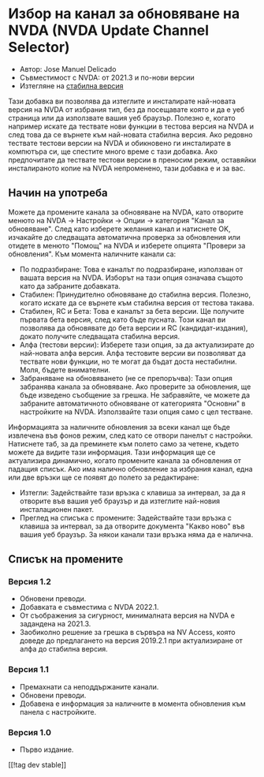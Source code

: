 # Избор на канал за обновяване на NVDA (NVDA Update Channel Selector) #

* Автор: Jose Manuel Delicado
* Съвместимост с NVDA: от 2021.3 и по-нови версии
* Изтегляне на [стабилна версия][1]

Тази добавка ви позволява да изтеглите и инсталирате най-новата версия на
NVDA от избрания тип, без да посещавате която и да е уеб страница или да
използвате вашия уеб браузър. Полезно е, когато например искате да тествате
нови функции в тестова версия на NVDA и след това да се върнете към
най-новата стабилна версия. Ако редовно тествате тестови версии на NVDA и
обикновено ги инсталирате в компютъра си, ще спестите много време с тази
добавка. Ако предпочитате да тествате тестови версии в преносим режим,
оставяйки инсталираното копие на NVDA непроменено, тази добавка е и за вас.

## Начин на употреба

Можете да промените канала за обновяване на NVDA, като отворите менюто на
NVDA -> Настройки -> Опции -> категория "Канал за обновяване". След като
изберете желания канал и натиснете OK, изчакайте до следващата автоматична
проверка за обновления или отидете в менюто "Помощ" на NVDA и изберете
опцията "Провери за обновления". Към момента наличните канали са:

* По подразбиране: Това е каналът по подразбиране, използван от вашата
  версия на NVDA. Изборът на тази опция означава същото като да забраните
  добавката.
* Стабилен: Принудително обновяване до стабилна версия. Полезно, когато
  искате да се върнете към стабилна версия от тестова такава.
* Стабилен, RC и Бета: Това е каналът за бета версии. Ще получите първата
  бета версия, след като бъде пусната. Този канал ви позволява да обновявате
  до бета версии и RC (кандидат-издания), докато получите следващата
  стабилна версия.
* Алфа (тестови версии): Изберете тази опция, за да актуализирате до
  най-новата алфа версия. Алфа тестовите версии ви позволяват да тествате
  нови функции, но те могат да бъдат доста нестабилни. Моля, бъдете
  внимателни.
* Забраняване на обновяването (не се препоръчва): Тази опция забранява
  канала за обновяване. Ако проверите за обновления, ще бъде изведено
  съобщение за грешка. Не забравяйте, че можете да забраните автоматичното
  обновяване от категорията "Основни" в настройките на NVDA. Използвайте
  тази опция само с цел тестване.

Информацията за наличните обновления за всеки канал ще бъде извлечена във
фонов режим, след като се отвори панелът с настройки. Натиснете таб, за да
преминете към полето само за четене, където можете да видите тази
информация. Тази информация ще се актуализира динамично, когато промените
канала за обновления от падащия списък. Ако има налично обновление за
избрания канал, една или две връзки ще се появят до полето за редактиране:

* Изтегли: Задействайте тази връзка с клавиша за интервал, за да я отворите
  във вашия уеб браузър и да изтеглите най-новия инсталационен пакет.
* Преглед на списъка с промените: Задействайте тази връзка с клавиша за
  интервал, за да отворите документа "Какво ново" във вашия уеб браузър. За
  някои канали тази връзка няма да е налична.

## Списък на промените

### Версия 1.2

* Обновени преводи.
* Добавката е съвместима с NVDA 2022.1.
* От съображения за сигурност, минималната версия на NVDA е задандена на
  2021.3.
* Заобиколно решение за грешка в сървъра на NV Access, която доведе до
  предлагането на версия 2019.2.1 при актуализиране от алфа до стабилна
  версия.

### Версия 1.1

* Премахнати са неподдържаните канали.
* Обновени преводи.
* Добавена е информация за наличните в момента обновления към панела с
  настройките.

### Версия 1.0

* Първо издание.

[[!tag dev stable]]

[1]: https://addons.nvda-project.org/files/get.php?file=updchannelselect
